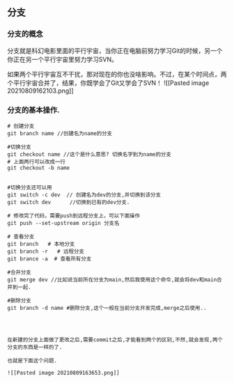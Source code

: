 ## 分支
### 分支的概念
分支就是科幻电影里面的平行宇宙，当你正在电脑前努力学习Git的时候，另一个你正在另一个平行宇宙里努力学习SVN。

如果两个平行宇宙互不干扰，那对现在的你也没啥影响。不过，在某个时间点，两个平行宇宙合并了，结果，你既学会了Git又学会了SVN！
![[Pasted image 20210809162103.png]]


### 分支的基本操作.

```shell
# 创建分支
git branch name //创建名为name的分支

#切换分支
git checkout name //这个是什么意思? 切换名字到为name的分支
# 上面两行可以改成一行
git checkout -b name


#切换分支还可以用
git switch -c dev  // 创建名为dev的分支,并切换到该分支
git switch dev      //切换到已有的dev分支.

# 修改完了代码，需要push到远程分支上，可以下面操作
git push --set-upstream origin 分支名

# 查看分支
git branch   # 本地分支
git branch -r   # 远程分支
git brance -a  # 查看所有分支

#合并分支
git merge dev //比如说当前所在分支为main,然后我使用这个命令,就会将dev和main合并到一起.

#删除分支
git branch -d name #删除分支,这个一般在当前分支开发完成,merge之后使用..



```

```ad-attention

在新建的分支上面做了更改之后,需要commit之后,才能看到两个的区别,不然,就会发现,两个分支的东西是一样的了.

也就是下面这个问题.

![[Pasted image 20210809163653.png]]

```
